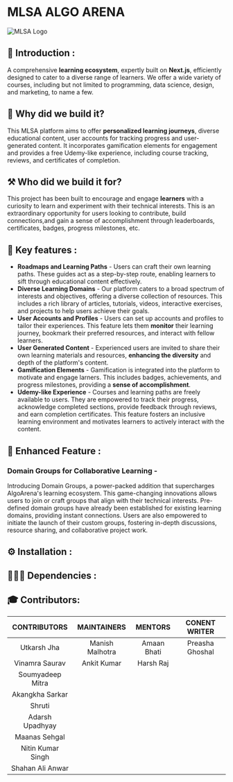 # MLSA ALGO ARENA
![MLSA Logo](https://github.com/preasha07/MLSA_webdev/assets/150994559/1f3dcf4c-ceb6-442e-8b2c-eb7b68fbb129)
## 📢 Introduction : 

A comprehensive **learning ecosystem**, expertly built on **Next.js**, efficiently designed to cater to a diverse range of learners. We offer a wide variety of courses, including but not limited to programming, data science, design, and marketing, to name a few.

## 🔌 Why did we build it?

This MLSA platform aims to offer **personalized learning journeys**, diverse educational content, user accounts for tracking progress and user-generated content. It incorporates gamification elements for engagement and provides a free Udemy-like experience, including course tracking, reviews, and certificates of completion.

## ⚒️ Who did we build it for? 
This project has been built to encourage and engage **learners** with a curiosity to learn and experiment with their technical interests. This is an extraordinary opportunity for users looking to contribute, build connections,and gain a sense of accomplishment through leaderboards, certificates, badges, progress milestones, etc. 


## 📄 Key features :

+ **Roadmaps and Learning Paths** - Users can craft their own learning paths. These guides act as a step-by-step route, enabling learners to sift through educational content effectively.
+ **Diverse Learning Domains** - Our platform caters to a broad spectrum of interests and objectives, offering a diverse collection of resources. This includes a rich library of articles, tutorials, videos, interactive exercises, and projects to help users achieve their goals.
+ **User Accounts and Profiles** - Users can set up accounts and profiles to tailor their experiences. This feature lets them **monitor** their learning journey, bookmark their preferred resources, and interact with fellow learners.
+ **User Generated Content** - Experienced users are invited to share their own learning materials and resources, **enhancing the diversity** and depth of the platform's content.
+ **Gamification Elements** - Gamification is integrated into the platform to motivate and engage larners. This includes badges, achievements, and progress milestones, providing a **sense of accomplishment**.
+ **Udemy-like Experience** - Courses and learning paths are freely available to users. They are empowered to track their progress, acknowledge completed sections, provide feedback through reviews, and earn completion certificates. This feature fosters an inclusive learning environment and motivates learners to actively interact with the content.

## 🚀 Enhanced Feature :

### Domain Groups for Collaborative Learning -

Introducing Domain Groups, a power-packed addition that supercharges AlgoArena's learning ecosystem. This game-changing innovations allows users to join or craft groups that align with their technical interests. Pre-defined domain groups have already been established for existing learning domains, providing instant connections. Users are also empowered to initiate the launch of their custom groups, fostering in-depth discussions, resource sharing, and collaborative project work.

## ⚙️ Installation :

## 👩🏻‍💻 Dependencies : 

## 🎓 Contributors:

| CONTRIBUTORS | MAINTAINERS | MENTORS | CONENT WRITER |
| :----------: |  :-------:  | :-----: | :----------: |
| Utkarsh Jha | Manish Malhotra | Amaan Bhati | Preasha Ghoshal |
| Vinamra Saurav | Ankit Kumar | Harsh Raj | |
| Soumyadeep Mitra | | | |
| Akangkha Sarkar | | | |
| Shruti | | | |
| Adarsh Upadhyay | | | |
| Maanas Sehgal | | | |
| Nitin Kumar Singh | | | |
|Shahan Ali Anwar | | | |
